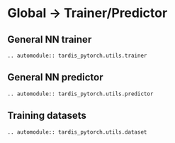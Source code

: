 # Global -> Trainer/Predictor
## General NN trainer
```{eval-rst}
.. automodule:: tardis_pytorch.utils.trainer
```

## General NN predictor
```{eval-rst}
.. automodule:: tardis_pytorch.utils.predictor
```

## Training datasets
```{eval-rst}
.. automodule:: tardis_pytorch.utils.dataset
```